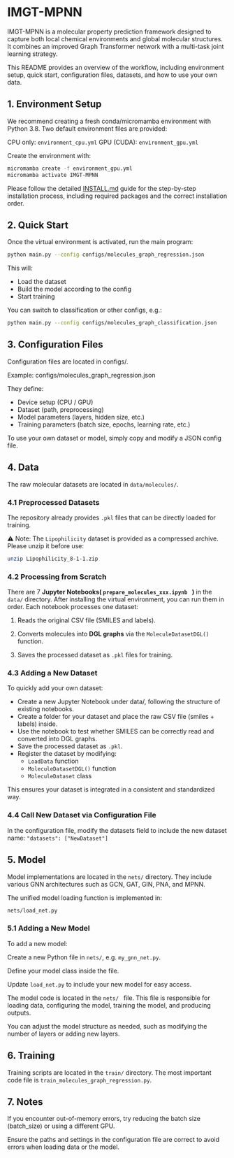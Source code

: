 # IMGT-MPNN
IMGT-MPNN is a molecular property prediction framework designed to capture both local chemical environments and global molecular structures. It combines an improved Graph Transformer network with a multi-task joint learning strategy. 

This README provides an overview of the workflow, including environment setup, quick start, configuration files, datasets, and how to use your own data.

## 1. Environment Setup
We recommend creating a fresh conda/micromamba environment with Python 3.8. Two default environment files are provided:

CPU only: `environment_cpu.yml`
GPU (CUDA): `environment_gpu.yml`

Create the environment with:
```bash
micromamba create -f environment_gpu.yml
micromamba activate IMGT-MPNN
```
Please follow the detailed [INSTALL.md](INSTALL.md) guide for the step-by-step installation process, including required packages and the correct installation order.

## 2. Quick Start
Once the virtual environment is activated, run the main program:
```bash
python main.py --config configs/molecules_graph_regression.json
```
This will:
- Load the dataset
- Build the model according to the config
- Start training

You can switch to classification or other configs, e.g.:
```bash
python main.py --config configs/molecules_graph_classification.json
```
## 3. Configuration Files
Configuration files are located in configs/.

Example: configs/molecules_graph_regression.json

They define:

- Device setup (CPU / GPU)
- Dataset (path, preprocessing)
- Model parameters (layers, hidden size, etc.)
- Training parameters (batch size, epochs, learning rate, etc.)

To use your own dataset or model, simply copy and modify a JSON config file.

## 4. Data
The raw molecular datasets are located in `data/molecules/`.

### 4.1 Preprocessed Datasets
The repository already provides `.pkl` files that can be directly loaded for training.

⚠️ Note: The `Lipophilicity` dataset is provided as a compressed archive.
Please unzip it before use:

```bash
unzip Lipophilicity_8-1-1.zip
```
### 4.2 Processing from Scratch
There are 7 **Jupyter Notebooks( `prepare_molecules_xxx.ipynb ` )** in the `data/` directory. 
After installing the virtual environment, you can run them in order.
Each notebook processes one dataset:

1. Reads the original CSV file (SMILES and labels).

2. Converts molecules into **DGL graphs** via the `MoleculeDatasetDGL()` function.

3. Saves the processed dataset as `.pkl` files for training.

### 4.3 Adding a New Dataset
To quickly add your own dataset:

- Create a new Jupyter Notebook under data/, following the structure of existing notebooks.
- Create a folder for your dataset and place the raw CSV file (smiles + labels) inside.
- Use the notebook to test whether SMILES can be correctly read and converted into DGL graphs.
- Save the processed dataset as `.pkl`.
- Register the dataset by modifying:
  - `LoadData` function
  - `MoleculeDatasetDGL()` function
  - `MoleculeDataset` class

This ensures your dataset is integrated in a consistent and standardized way.

### 4.4 Call New Dataset via Configuration File
In the configuration file, modify the datasets field to include the new dataset name:
	 `"datasets": ["NewDataset"] `
  
## 5. Model

Model implementations are located in the `nets/` directory. They include various GNN architectures such as GCN, GAT, GIN, PNA, and MPNN.

The unified model loading function is implemented in:
```bash
nets/load_net.py
```

### 5.1 Adding a New Model
To add a new model:

Create a new Python file in `nets/`, e.g. `my_gnn_net.py`.

Define your model class inside the file.

Update `load_net.py` to include your new model for easy access.


The model code is located in the  `nets/ ` file. This file is responsible for loading data, configuring the model, training the model, and producing outputs.

You can adjust the model structure as needed, such as modifying the number of layers or adding new layers.

## 6. Training
Training scripts are located in the `train/` directory. The most important code file is `train_molecules_graph_regression.py`.


## 7. Notes
If you encounter out-of-memory errors, try reducing the batch size (batch_size) or using a different GPU.

Ensure the paths and settings in the configuration file are correct to avoid errors when loading data or the model.

